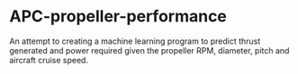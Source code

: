# APC-propeller-performance
An attempt to creating a machine learning program to predict thrust generated and power required given the propeller RPM, diameter, pitch and aircraft cruise speed.
